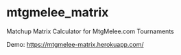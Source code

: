 # mtgmelee_matrix
Matchup Matrix Calculator for MtgMelee.com Tournaments

Demo: https://mtgmelee-matrix.herokuapp.com/
